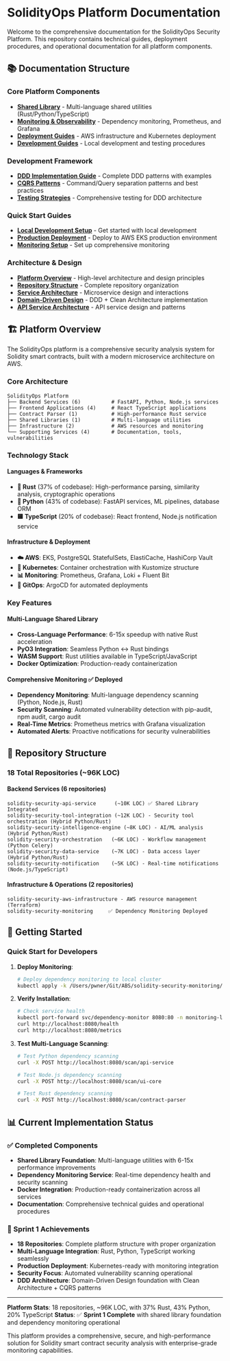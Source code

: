 # SolidityOps Platform Documentation

Welcome to the comprehensive documentation for the SolidityOps Security Platform. This repository contains technical guides, deployment procedures, and operational documentation for all platform components.

## 📚 Documentation Structure

### **Core Platform Components**
- **[Shared Library](shared-library/README.md)** - Multi-language shared utilities (Rust/Python/TypeScript)
- **[Monitoring & Observability](monitoring/README.md)** - Dependency monitoring, Prometheus, and Grafana
- **[Deployment Guides](deployment/README.md)** - AWS infrastructure and Kubernetes deployment
- **[Development Guides](development/README.md)** - Local development and testing procedures

### **Development Framework**
- **[DDD Implementation Guide](development/ddd-implementation-guide.md)** - Complete DDD patterns with examples
- **[CQRS Patterns](development/cqrs-patterns.md)** - Command/Query separation patterns and best practices
- **[Testing Strategies](development/testing-ddd-services.md)** - Comprehensive testing for DDD architecture

### **Quick Start Guides**
- **[Local Development Setup](local-development/README.md)** - Get started with local development
- **[Production Deployment](deployment/README.md)** - Deploy to AWS EKS production environment
- **[Monitoring Setup](monitoring/local-deployment.md)** - Set up comprehensive monitoring

### **Architecture & Design**
- **[Platform Overview](#platform-overview)** - High-level architecture and design principles
- **[Repository Structure](#repository-structure)** - Complete repository organization
- **[Service Architecture](#service-architecture)** - Microservice design and interactions
- **[Domain-Driven Design](architecture/clean-architecture-decision.md)** - DDD + Clean Architecture implementation
- **[API Service Architecture](architecture/api-service-architecture.md)** - API service design and patterns

## 🏗️ Platform Overview

The SolidityOps platform is a comprehensive security analysis system for Solidity smart contracts, built with a modern microservice architecture on AWS.

### **Core Architecture**

```
SolidityOps Platform
├── Backend Services (6)          # FastAPI, Python, Node.js services
├── Frontend Applications (4)     # React TypeScript applications
├── Contract Parser (1)           # High-performance Rust service
├── Shared Libraries (1)          # Multi-language utilities
├── Infrastructure (2)            # AWS resources and monitoring
└── Supporting Services (4)       # Documentation, tools, vulnerabilities
```

### **Technology Stack**

#### **Languages & Frameworks**
- **🦀 Rust** (37% of codebase): High-performance parsing, similarity analysis, cryptographic operations
- **🐍 Python** (43% of codebase): FastAPI services, ML pipelines, database ORM
- **🟨 TypeScript** (20% of codebase): React frontend, Node.js notification service

#### **Infrastructure & Deployment**
- **☁️ AWS**: EKS, PostgreSQL StatefulSets, ElastiCache, HashiCorp Vault
- **🚀 Kubernetes**: Container orchestration with Kustomize structure
- **📊 Monitoring**: Prometheus, Grafana, Loki + Fluent Bit
- **🔄 GitOps**: ArgoCD for automated deployments

### **Key Features**

#### **Multi-Language Shared Library**
- **Cross-Language Performance**: 6-15x speedup with native Rust acceleration
- **PyO3 Integration**: Seamless Python ↔ Rust bindings
- **WASM Support**: Rust utilities available in TypeScript/JavaScript
- **Docker Optimization**: Production-ready containerization

#### **Comprehensive Monitoring** ✅ **Deployed**
- **Dependency Monitoring**: Multi-language dependency scanning (Python, Node.js, Rust)
- **Security Scanning**: Automated vulnerability detection with pip-audit, npm audit, cargo audit
- **Real-Time Metrics**: Prometheus metrics with Grafana visualization
- **Automated Alerts**: Proactive notifications for security vulnerabilities

## 📁 Repository Structure

### **18 Total Repositories (~96K LOC)**

#### **Backend Services (6 repositories)**
```
solidity-security-api-service      (~10K LOC) ✅ Shared Library Integrated
solidity-security-tool-integration (~12K LOC) - Security tool orchestration (Hybrid Python/Rust)
solidity-security-intelligence-engine (~8K LOC) - AI/ML analysis (Hybrid Python/Rust)
solidity-security-orchestration   (~6K LOC) - Workflow management (Python Celery)
solidity-security-data-service    (~7K LOC) - Data access layer (Hybrid Python/Rust)
solidity-security-notification    (~5K LOC) - Real-time notifications (Node.js/TypeScript)
```

#### **Infrastructure & Operations (2 repositories)**
```
solidity-security-aws-infrastructure - AWS resource management (Terraform)
solidity-security-monitoring     ✅ Dependency Monitoring Deployed
```

## 🚀 Getting Started

### **Quick Start for Developers**

1. **Deploy Monitoring**:
   ```bash
   # Deploy dependency monitoring to local cluster
   kubectl apply -k /Users/pwner/Git/ABS/solidity-security-monitoring/k8s/overlays/local/dependency-monitor/
   ```

2. **Verify Installation**:
   ```bash
   # Check service health
   kubectl port-forward svc/dependency-monitor 8080:80 -n monitoring-local
   curl http://localhost:8080/health
   curl http://localhost:8080/metrics
   ```

3. **Test Multi-Language Scanning**:
   ```bash
   # Test Python dependency scanning
   curl -X POST http://localhost:8080/scan/api-service

   # Test Node.js dependency scanning
   curl -X POST http://localhost:8080/scan/ui-core

   # Test Rust dependency scanning
   curl -X POST http://localhost:8080/scan/contract-parser
   ```

## 📊 Current Implementation Status

### **✅ Completed Components**
- **Shared Library Foundation**: Multi-language utilities with 6-15x performance improvements
- **Dependency Monitoring Service**: Real-time dependency health and security scanning
- **Docker Integration**: Production-ready containerization across all services
- **Documentation**: Comprehensive technical guides and operational procedures

### **🚀 Sprint 1 Achievements**
- **18 Repositories**: Complete platform structure with proper organization
- **Multi-Language Integration**: Rust, Python, TypeScript working seamlessly
- **Production Deployment**: Kubernetes-ready with monitoring integration
- **Security Focus**: Automated vulnerability scanning operational
- **DDD Architecture**: Domain-Driven Design foundation with Clean Architecture + CQRS patterns

---

**Platform Stats**: 18 repositories, ~96K LOC, with 37% Rust, 43% Python, 20% TypeScript
**Status**: ✅ **Sprint 1 Complete** with shared library foundation and dependency monitoring operational

This platform provides a comprehensive, secure, and high-performance solution for Solidity smart contract security analysis with enterprise-grade monitoring capabilities.
